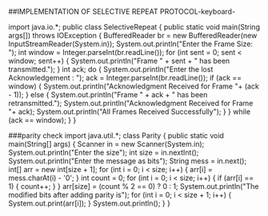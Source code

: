 ##IMPLEMENTATION OF SELECTIVE REPEAT PROTOCOL-keyboard-

import java.io.*;
public class SelectiveRepeat
{
public static void main(String args[]) throws IOException
{
BufferedReader br = new BufferedReader(new
InputStreamReader(System.in));
System.out.println("Enter the Frame Size: ");
int window = Integer.parseInt(br.readLine());
for (int sent = 0; sent < window; sent++)
{
System.out.println("Frame " + sent + " has been transmitted.");
}
int ack;
do
{
System.out.println("Enter the lost Acknowledgement : ");
ack = Integer.parseInt(br.readLine());
if (ack == window)
{
System.out.println("Acknowledgment Received for Frame "+ (ack - 1));
}
else
{
System.out.println("Frame " + ack + " has been retransmitted.");
System.out.println("Acknowledgment Received for Frame "+ ack);
System.out.println("All Frames Received Successfully");
}
}
while (ack == window);
}
}


###parity check
import java.util.*;
class Parity
{
public static void main(String[] args)
{
Scanner in = new Scanner(System.in);
System.out.println("Enter the size");
int size = in.nextInt();
System.out.println("Enter the message as bits");
String mess = in.next();
int[] arr = new int[size + 1];
for (int i = 0; i < size; i++)
{
arr[i] = mess.charAt(i) - '0';
}
int count = 0;
for (int i = 0; i < size; i++)
{
if (arr[i] == 1)
{
count++;
}
}
arr[size] = (count % 2 == 0) ? 0 : 1;
System.out.println("The modified bits after adding parity is");
for (int i = 0; i < size + 1; i++)
{
System.out.print(arr[i]);
}
System.out.println();
}
}





